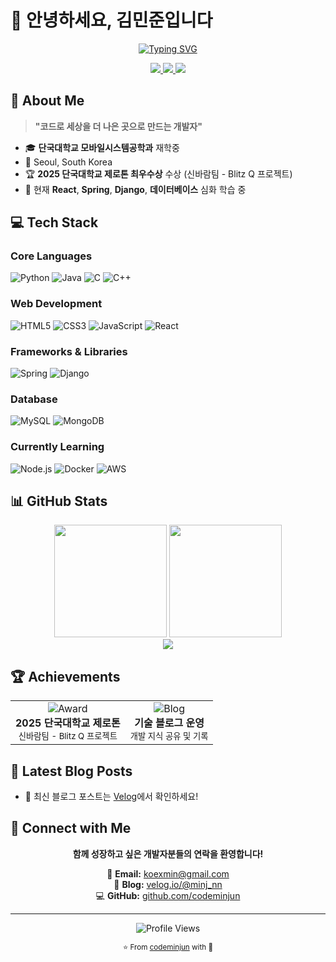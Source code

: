# 👋 안녕하세요, 김민준입니다

<div align="center">
  
  [![Typing SVG](https://readme-typing-svg.demolab.com?font=Fira+Code&size=28&duration=2800&pause=2000&color=6366F1&center=true&vCenter=true&width=800&lines=Full+Stack+Developer;AI%2FML+Enthusiast;Always+Learning%2C+Always+Growing+🌱)](https://git.io/typing-svg)
  
  <p align="center">
    <a href="mailto:koexmin@gmail.com">
      <img src="https://img.shields.io/badge/Gmail-D14836?style=flat-square&logo=gmail&logoColor=white" />
    </a>
    <a href="https://velog.io/@minj_nn/posts">
      <img src="https://img.shields.io/badge/Velog-20C997?style=flat-square&logo=velog&logoColor=white" />
    </a>
    <a href="https://github.com/codeminjun">
      <img src="https://img.shields.io/badge/GitHub-181717?style=flat-square&logo=github&logoColor=white" />
    </a>
  </p>
  
</div>

## 🎯 About Me

> **"코드로 세상을 더 나은 곳으로 만드는 개발자"**

- 🎓 **단국대학교 모바일시스템공학과** 재학중
- 📍 Seoul, South Korea
- 🏆 **2025 단국대학교 제로톤 최우수상** 수상 (신바람팀 - Blitz Q 프로젝트)
- 🌱 현재 **React**, **Spring**, **Django**, **데이터베이스** 심화 학습 중

## 💻 Tech Stack

### **Core Languages**
![Python](https://img.shields.io/badge/Python-3776AB?style=flat-square&logo=python&logoColor=white)
![Java](https://img.shields.io/badge/Java-007396?style=flat-square&logo=java&logoColor=white)
![C](https://img.shields.io/badge/C-A8B9CC?style=flat-square&logo=c&logoColor=black)
![C++](https://img.shields.io/badge/C++-00599C?style=flat-square&logo=cplusplus&logoColor=white)

### **Web Development**
![HTML5](https://img.shields.io/badge/HTML5-E34F26?style=flat-square&logo=html5&logoColor=white)
![CSS3](https://img.shields.io/badge/CSS3-1572B6?style=flat-square&logo=css3&logoColor=white)
![JavaScript](https://img.shields.io/badge/JavaScript-F7DF1E?style=flat-square&logo=javascript&logoColor=black)
![React](https://img.shields.io/badge/React-61DAFB?style=flat-square&logo=react&logoColor=black)

### **Frameworks & Libraries**
![Spring](https://img.shields.io/badge/Spring-6DB33F?style=flat-square&logo=spring&logoColor=white)
![Django](https://img.shields.io/badge/Django-092E20?style=flat-square&logo=django&logoColor=white)

### **Database**
![MySQL](https://img.shields.io/badge/MySQL-4479A1?style=flat-square&logo=mysql&logoColor=white)
![MongoDB](https://img.shields.io/badge/MongoDB-47A248?style=flat-square&logo=mongodb&logoColor=white)

### **Currently Learning**
![Node.js](https://img.shields.io/badge/Node.js-339933?style=flat-square&logo=node.js&logoColor=white)
![Docker](https://img.shields.io/badge/Docker-2496ED?style=flat-square&logo=docker&logoColor=white)
![AWS](https://img.shields.io/badge/AWS-232F3E?style=flat-square&logo=amazon-aws&logoColor=white)

## 📊 GitHub Stats

<div align="center">
  <img height="180em" src="https://github-readme-stats.vercel.app/api?username=codeminjun&show_icons=true&theme=dracula&include_all_commits=true&count_private=true"/>
  <img height="180em" src="https://github-readme-stats.vercel.app/api/top-langs/?username=codeminjun&layout=compact&langs_count=8&theme=dracula"/>
</div>

<div align="center">
  <img src="https://github-readme-streak-stats.herokuapp.com/?user=codeminjun&theme=dracula&hide_border=false" />
</div>

## 🏆 Achievements

<table>
  <tr>
    <td align="center">
      <img src="https://img.shields.io/badge/🥇-최우수상-gold?style=for-the-badge" alt="Award"/>
      <br/>
      <strong>2025 단국대학교 제로톤</strong>
      <br/>
      <sub>신바람팀 - Blitz Q 프로젝트</sub>
    </td>
    <td align="center">
      <img src="https://img.shields.io/badge/📚-Tech_Blog-20C997?style=for-the-badge" alt="Blog"/>
      <br/>
      <strong>기술 블로그 운영</strong>
      <br/>
      <sub>개발 지식 공유 및 기록</sub>
    </td>
  </tr>
</table>

## 📝 Latest Blog Posts

<!-- BLOG-POST-LIST:START -->
- 📌 최신 블로그 포스트는 [Velog](https://velog.io/@minj_nn/posts)에서 확인하세요!
<!-- BLOG-POST-LIST:END -->

## 🤝 Connect with Me

<div align="center">
  
  **함께 성장하고 싶은 개발자분들의 연락을 환영합니다!**
  
  📧 **Email:** koexmin@gmail.com  
  📝 **Blog:** [velog.io/@minj_nn](https://velog.io/@minj_nn/posts)  
  💻 **GitHub:** [github.com/codeminjun](https://github.com/codeminjun)
  
</div>

---

<div align="center">
  
  ![Profile Views](https://komarev.com/ghpvc/?username=codeminjun&color=6366F1&style=flat-square&label=Profile+Views)
  
  <sub>⭐ From [codeminjun](https://github.com/codeminjun) with 💙</sub>
  
</div>
